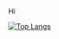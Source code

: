 Hi

[![Top Langs](https://github-readme-stats.vercel.app/api/top-langs/?username=mingyu331&layout=compact)](https://github.com/anuraghazra/github-readme-stats)
